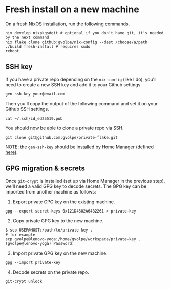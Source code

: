 # Fresh install on a new machine

On a fresh NixOS installation, run the following commands.

```console
nix develop nixpkgs#git # optional if you don't have git, it's needed by the next command
nix flake clone github:gvolpe/nix-config --dest /choose/a/path
./build fresh-install # requires sudo
reboot
```

## SSH key

If you have a private repo depending on the `nix-config` (like I do), you'll need to create a new SSH key and add it to your Github settings.

```console
gen-ssh-key your@email.com
```

Then you'll copy the output of the following command and set it on your Github SSH settings.

```console
cat ~/.ssh/id_ed25519.pub
```

You should now be able to clone a private repo via SSH.

```console
git clone git@github.com:gvolpe/private-flake.git
```

NOTE: the `gen-ssh-key` should be installed by Home Manager (defined [here](../home/scripts/gen-ssh-key.nix)).

## GPG migration & secrets

Once `git-crypt` is installed (set up via Home Manager in the previous step), 
we'll need a valid GPG key to decode secrets.
The GPG key can be imported from another machine as follows:

1. Export private GPG key on the existing machine.

```console
gpg --export-secret-keys 0x121D4302A64B2261 > private-key
```

2. Copy private GPG key to the new machine.

```console
$ scp USER@HOST:/path/to/private-key .
# for example
scp gvolpe@lenovo-yoga:/home/gvolpe/workspace/private-key .
(gvolpe@lenovo-yoga) Password:
```

3. Import private GPG key on the new machine.

```console
gpg --import private-key
```

4. Decode secrets on the private repo.

```console
git-crypt unlock
```
